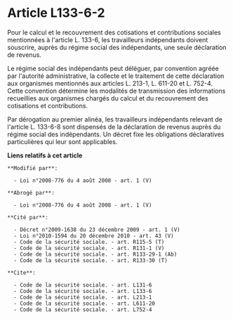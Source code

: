 # Article L133-6-2

Pour le calcul et le recouvrement des cotisations et contributions sociales mentionnées à l'article L. 133-6, les
travailleurs indépendants doivent souscrire, auprès du régime social des indépendants, une seule déclaration de revenus. 

Le régime social des indépendants peut déléguer, par convention agréée par l'autorité administrative, la collecte et le
traitement de cette déclaration aux organismes mentionnés aux articles L. 213-1, L. 611-20 et L. 752-4. Cette convention
détermine les modalités de transmission des informations recueillies aux organismes chargés du calcul et du recouvrement des
cotisations et contributions. 

Par dérogation au premier alinéa, les travailleurs indépendants relevant de l'article L. 133-6-8 sont dispensés de la
déclaration de revenus auprès du régime social des indépendants. Un décret fixe les obligations déclaratives particulières
qui leur sont applicables.

**Liens relatifs à cet article**

	**Modifié par**:

	  - Loi n°2008-776 du 4 août 2008 - art. 1 (V)

	**Abrogé par**:

	  - Loi n°2008-776 du 4 août 2008 - art. 1 (V)

	**Cité par**:

	  - Décret n°2009-1638 du 23 décembre 2009 - art. 1 (V)
	  - Loi n°2010-1594 du 20 décembre 2010 - art. 43 (V)
	  - Code de la sécurité sociale. - art. R115-5 (T)
	  - Code de la sécurité sociale. - art. R131-1 (V)
	  - Code de la sécurité sociale. - art. R133-29-1 (Ab)
	  - Code de la sécurité sociale. - art. R133-30 (T)

	**Cite**:

	  - Code de la sécurité sociale. - art. L131-6
	  - Code de la sécurité sociale. - art. L133-6
	  - Code de la sécurité sociale. - art. L213-1
	  - Code de la sécurité sociale. - art. L611-20
	  - Code de la sécurité sociale. - art. L752-4
